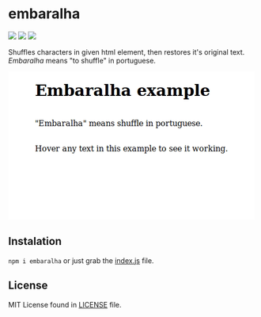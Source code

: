 embaralha
=========

![](https://img.shields.io/npm/v/embaralha.svg)
![](https://img.shields.io/bundlephobia/min/embaralha.svg)
![](https://img.shields.io/npm/l/embaralha.svg)

Shuffles characters in given html element, then restores it's original text. *Embaralha* means "to shuffle" in portuguese.

![](embaralha.gif)

## Instalation

`npm i embaralha` or just grab the [index.js](index.js) file.

## License

MIT License found in [LICENSE](LICENSE) file.
